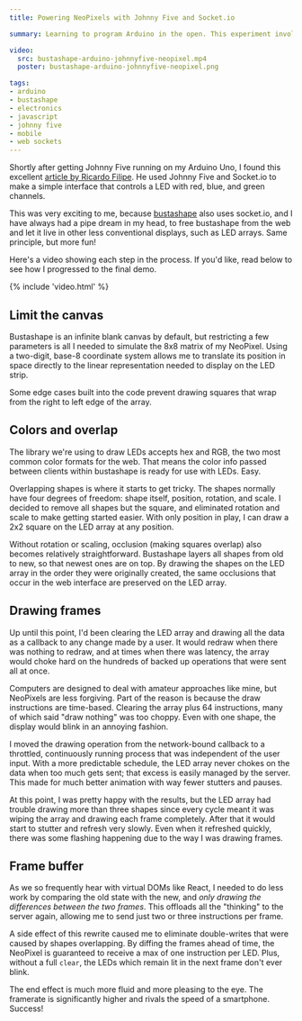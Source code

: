 ```yaml
---
title: Powering NeoPixels with Johnny Five and Socket.io

summary: Learning to program Arduino in the open. This experiment involved the Johnny Five platform and Socket.io, allowing me to power an Adafruit NeoPixel from my pet project bustashape.

video:
  src: bustashape-arduino-johnnyfive-neopixel.mp4
  poster: bustashape-arduino-johnnyfive-neopixel.png

tags:
- arduino
- bustashape
- electronics
- javascript
- johnny five
- mobile
- web sockets
---
```


Shortly after getting Johnny Five running on my Arduino Uno, I found this excellent [article by Ricardo Filipe](https://web.archive.org/web/20191221174927/http://blog.ricardofilipe.com/post/getting-started-arduino-johhny-five). He used Johnny Five and Socket.io to make a simple interface that controls a LED with red, blue, and green channels.

This was very exciting to me, because [bustashape](https://bustashape.art) also uses socket.io, and I have always had a pipe dream in my head, to free bustashape from the web and let it live in other less conventional displays, such as LED arrays. Same principle, but more fun!

Here's a video showing each step in the process. If you'd like, read below to see how I progressed to the final demo.

{% include 'video.html' %}

## Limit the canvas

Bustashape is an infinite blank canvas by default, but restricting a few parameters is all I needed to simulate the 8x8 matrix of my NeoPixel. Using a two-digit, base-8 coordinate system allows me to translate its position in space directly to the linear representation needed to display on the LED strip.

Some edge cases built into the code prevent drawing squares that wrap from the right to left edge of the array.

## Colors and overlap

The library we're using to draw LEDs accepts hex and RGB, the two most common color formats for the web. That means the color info passed between clients within bustashape is ready for use with LEDs. Easy.

Overlapping shapes is where it starts to get tricky. The shapes normally have four degrees of freedom: shape itself, position, rotation, and scale. I decided to remove all shapes but the square, and eliminated rotation and scale to make getting started easier. With only position in play, I can draw a 2x2 square on the LED array at any position.

Without rotation or scaling, occlusion (making squares overlap) also becomes relatively straightforward. Bustashape layers all shapes from old to new, so that newest ones are on top. By drawing the shapes on the LED array in the order they were originally created, the same occlusions that occur in the web interface are preserved on the LED array.

## Drawing frames

Up until this point, I'd been clearing the LED array and drawing all the data as a callback to any change made by a user. It would redraw when there was nothing to redraw, and at times when there was latency, the array would choke hard on the hundreds of backed up operations that were sent all at once.

Computers are designed to deal with amateur approaches like mine, but NeoPixels are less forgiving. Part of the reason is because the draw instructions are time-based. Clearing the array plus 64 instructions, many of which said "draw nothing" was too choppy. Even with one shape, the display would blink in an annoying fashion.

I moved the drawing operation from the network-bound callback to a throttled, continuously running process that was independent of the user input. With a more predictable schedule, the LED array never chokes on the data when too much gets sent; that excess is easily managed by the server. This made for much better animation with way fewer stutters and pauses.

At this point, I was pretty happy with the results, but the LED array had trouble drawing more than three shapes since every cycle meant it was wiping the array and drawing each frame completely. After that it would start to stutter and refresh very slowly. Even when it refreshed quickly, there was some flashing happening due to the way I was drawing frames.

## Frame buffer

As we so frequently hear with virtual DOMs like React, I needed to do less work by comparing the old state with the new, and _only drawing the differences between the two frames_. This offloads all the "thinking" to the server again, allowing me to send just two or three instructions per frame.

A side effect of this rewrite caused me to eliminate double-writes that were caused by shapes overlapping. By diffing the frames ahead of time, the NeoPixel is guaranteed to receive a max of one instruction per LED. Plus, without a full `clear`, the LEDs which remain lit in the next frame don't ever blink.

The end effect is much more fluid and more pleasing to the eye. The framerate is significantly higher and rivals the speed of a smartphone. Success!
